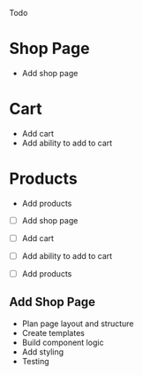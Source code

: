 Todo

# Shop Page
- Add shop page

# Cart
- Add cart 
- Add ability to add to cart

# Products
- Add products


- [ ] Add shop page
- [ ] Add cart
- [ ] Add ability to add to cart 
- [ ] Add products


## Add Shop Page
  - Plan page layout and structure
  - Create templates
  - Build component logic
  - Add styling
  - Testing
